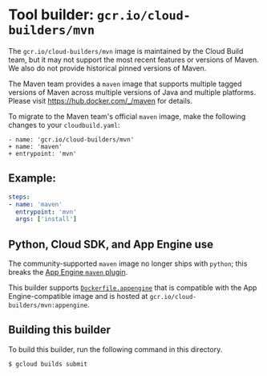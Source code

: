 # Tool builder: `gcr.io/cloud-builders/mvn`

The `gcr.io/cloud-builders/mvn` image is maintained by the Cloud Build team,
but it may not support the most recent features or versions of Maven. We also do
not provide historical pinned versions of Maven.

The Maven team provides a `maven` image that supports multiple tagged versions
of Maven across multiple versions of Java and multiple platforms. Please visit
https://hub.docker.com/_/maven for details.

To migrate to the Maven team's official `maven` image, make the following
changes to your `cloudbuild.yaml`:

```
- name: 'gcr.io/cloud-builders/mvn'
+ name: 'maven'
+ entrypoint: 'mvn'
```

## Example:

```yaml
steps:
- name: 'maven'
  entrypoint: 'mvn'
  args: ['install']
```

## Python, Cloud SDK, and App Engine use

The community-supported `maven` image no longer ships with `python`; this breaks
the [App Engine `maven`
plugin](https://cloud.google.com/appengine/docs/standard/java/using-maven).

This builder supports
[`Dockerfile.appengine`](Dockerfile.appengine) that is compatible with the
App Engine-compatible image and is hosted at
`gcr.io/cloud-builders/mvn:appengine`.

## Building this builder

To build this builder, run the following command in this directory.

    $ gcloud builds submit
